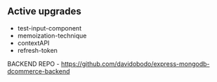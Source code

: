 ## Active upgrades
- test-input-component
- memoization-technique
- contextAPI
- refresh-token


BACKEND REPO - https://github.com/davidobodo/express-mongodb-dcommerce-backend
